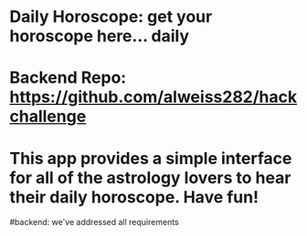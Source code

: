 # Daily Horoscope: get your horoscope here... daily
# Backend Repo: https://github.com/alweiss282/hackchallenge
# This app provides a simple interface for all of the astrology lovers to hear their daily horoscope. Have fun!

#backend: we've addressed all requirements
